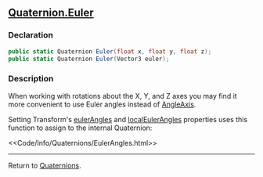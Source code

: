 ## [Quaternion.Euler](https://docs.unity3d.com/ScriptReference/Quaternion.Euler.html)
### Declaration
```csharp
public static Quaternion Euler(float x, float y, float z);
public static Quaternion Euler(Vector3 euler);
```

### Description
When working with rotations about the X, Y, and Z axes you may find it more convenient to use Euler angles instead of [AngleAxis](AngleAxis.md).  


Setting Transform's [eulerAngles](https://docs.unity3d.com/ScriptReference/Transform-eulerAngles.html) and [localEulerAngles](https://docs.unity3d.com/ScriptReference/Transform-localEulerAngles.html) properties uses this function to assign to the internal Quaternion:

<<Code/Info/Quaternions/EulerAngles.html>>  

---
Return to [Quaternions](../Quaternions.md).